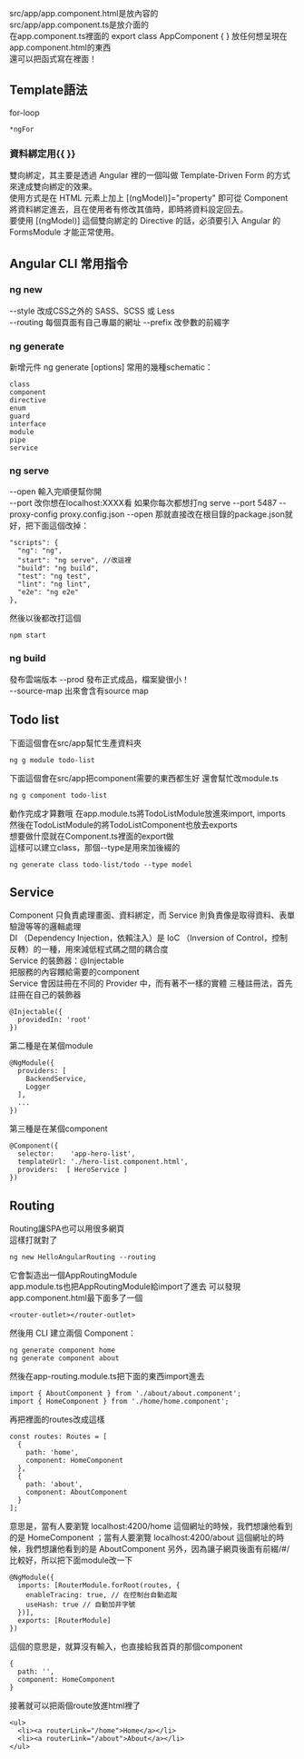 src/app/app.component.html是放內容的  
src/app/app.component.ts是放介面的  
在app.component.ts裡面的
    export class AppComponent {
    }
放任何想呈現在app.component.html的東西  
還可以把函式寫在裡面！  
## Template語法
for-loop

    *ngFor 
### 資料綁定用{{ }}
雙向綁定，其主要是透過 Angular 裡的一個叫做 Template-Driven Form 的方式來達成雙向綁定的效果。  
使用方式是在 HTML 元素上加上 [(ngModel)]="property" 即可從 Component 將資料綁定進去，且在使用者有修改其值時，即時將資料設定回去。  
要使用 [(ngModel)] 這個雙向綁定的 Directive 的話，必須要引入 Angular 的 FormsModule 才能正常使用。
## Angular CLI 常用指令
### ng new
--style 改成CSS之外的 SASS、SCSS 或 Less  
--routing 每個頁面有自己專屬的網址
--prefix  改參數的前綴字  
### ng generate
新增元件
    ng generate <schematic> [options]
常用的幾種schematic：

    class
    component
    directive
    enum
    guard
    interface
    module
    pipe
    service
### ng serve
--open 輸入完順便幫你開  
--port 改你想在localhost:XXXX看
如果你每次都想打ng serve --port 5487 --proxy-config proxy.config.json --open
那就直接改在根目錄的package.json就好，把下面這個改掉：
    
    "scripts": {
      "ng": "ng",
      "start": "ng serve", //改這裡
      "build": "ng build",
      "test": "ng test",
      "lint": "ng lint",
      "e2e": "ng e2e"
    },
然後以後都改打這個

    npm start
### ng build
發布雲端版本
--prod 發布正式成品，檔案變很小！  
--source-map 出來會含有source map  
## Todo list
下面這個會在src/app幫忙生產資料夾  

    ng g module todo-list
下面這個會在src/app把component需要的東西都生好
還會幫忙改module.ts 

    ng g component todo-list
動作完成才算數哦
在app.module.ts將TodoListModule放進來import, imports  
然後在TodoListModule的將TodoListComponent也放去exports  
想要做什麼就在Component.ts裡面的export做  
這樣可以建立class，那個--type是用來加後綴的  

    ng generate class todo-list/todo --type model
## Service
Component 只負責處理畫面、資料綁定，而 Service 則負責像是取得資料、表單驗證等等的邏輯處理  
DI （Dependency Injection，依賴注入）是 IoC （Inversion of Control，控制反轉）的一種，用來減低程式碼之間的耦合度  
Service 的裝飾器：@Injectable  
把服務的內容餵給需要的component  
Service 會因註冊在不同的 Provider 中，而有著不一樣的實體
三種註冊法，首先註冊在自己的裝飾器  

    @Injectable({
      providedIn: 'root'
    })
第二種是在某個module  

    @NgModule({
      providers: [
        BackendService,
        Logger
      ],
      ...
    })
第三種是在某個component

    @Component({
      selector:    'app-hero-list',
      templateUrl: './hero-list.component.html',
      providers:  [ HeroService ]
    })
## Routing
Routing讓SPA也可以用很多網頁  
這樣打就對了  

    ng new HelloAngularRouting --routing
它會製造出一個AppRoutingModule  
app.module.ts也把AppRoutingModule給import了進去
可以發現app.component.html最下面多了一個

    <router-outlet></router-outlet>
然後用 CLI 建立兩個 Component：

    ng generate component home
    ng generate component about
然後在app-routing.module.ts把下面的東西import進去

    import { AboutComponent } from './about/about.component';
    import { HomeComponent } from './home/home.component';
再把裡面的routes改成這樣

    const routes: Routes = [
      {
        path: 'home',
        component: HomeComponent
      },
      {
        path: 'about',
        component: AboutComponent
      }
    ];
意思是，當有人要瀏覽 localhost:4200/home 這個網址的時候，我們想讓他看到的是 HomeComponent ；當有人要瀏覽 localhost:4200/about 這個網址的時候，我們想讓他看到的是 AboutComponent
另外，因為讓子網頁後面有前綴/#/比較好，所以把下面module改一下

    @NgModule({
      imports: [RouterModule.forRoot(routes, {
        enableTracing: true, // 在控制台自動追蹤
        useHash: true // 自動加井字號
      })],
      exports: [RouterModule]
    })
這個的意思是，就算沒有輸入，也直接給我首頁的那個component

    { 
      path: '',
      component: HomeComponent
    }
接著就可以把兩個route放進html裡了
    
    <ul>
      <li><a routerLink="/home">Home</a></li>
      <li><a routerLink="/about">About</a></li>
    </ul>
    
    



